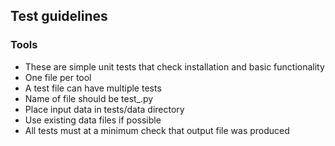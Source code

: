 ## Test guidelines


### Tools
 * These are simple unit tests that check installation and basic functionality
 * One file per tool
 * A test file can have multiple tests
 * Name of file should be test_<name-of-tool>.py
 * Place input data in tests/data directory
 * Use existing data files if possible
 * All tests must at a minimum check that output file was produced
